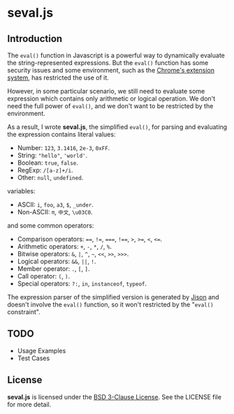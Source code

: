 # seval.js

## Introduction

The `eval()` function in Javascript is a powerful way to dynamically evaluate the string-represented expressions. But the `eval()` function has some security issues and some environment, such as the [Chrome's extension system](http://developer.chrome.com/apps/contentSecurityPolicy.html), has restricted the use of it.

However, in some particular scenario, we still need to evaluate some expression which contains only arithmetic or logical operation. We don't need the full power of `eval()`, and we don't want to be restricted by the environment.

As a result, I wrote **seval.js**, the simplified `eval()`, for parsing and evaluating the expression contains literal values:

* Number: `123`, `3.1416`, `2e-3`, `0xFF`.
* String: `"hello"`, `'world'`.
* Boolean: `true`, `false`.
* RegExp: `/[a-z]+/i`.
* Other: `null`, `undefined`.

variables:

* ASCII: `i`, `foo`, `a3`, `$`, `_under`.
* Non-ASCII: `π`, `中文`, `\u03C0`.

and some common operators:

* Comparison operators: `==`, `!=`, `===`, `!==`, `>`, `>=`, `<`, `<=`.
* Arithmetic operators: `+`, `-`, `*`, `/`, `%`.
* Bitwise operators: `&`, `|`, `^`, `~`, `<<`, `>>`, `>>>`.
* Logical operators: `&&`, `||`, `!`.
* Member operator: `.`, `[`, `]`.
* Call operator: `(`, `)`.
* Special operators: `?:`, `in`, `instanceof`, `typeof`.

The expression parser of the simplified version is generated by [Jison](http://zaach.github.com/jison/) and doesn't involve the `eval()` function, so it won't restricted by the "`eval()` constraint".

## TODO

* Usage Examples
* Test Cases

## License

**seval.js** is licensed under the [BSD 3-Clause License](http://www.opensource.org/licenses/BSD-3-Clause). See the LICENSE file for more detail.
